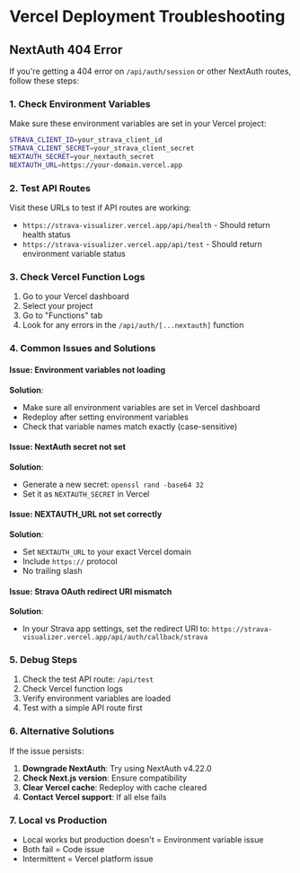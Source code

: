 # Vercel Deployment Troubleshooting

## NextAuth 404 Error

If you're getting a 404 error on `/api/auth/session` or other NextAuth routes, follow these steps:

### 1. Check Environment Variables

Make sure these environment variables are set in your Vercel project:

```bash
STRAVA_CLIENT_ID=your_strava_client_id
STRAVA_CLIENT_SECRET=your_strava_client_secret
NEXTAUTH_SECRET=your_nextauth_secret
NEXTAUTH_URL=https://your-domain.vercel.app
```

### 2. Test API Routes

Visit these URLs to test if API routes are working:

- `https://strava-visualizer.vercel.app/api/health` - Should return health status
- `https://strava-visualizer.vercel.app/api/test` - Should return environment variable status

### 3. Check Vercel Function Logs

1. Go to your Vercel dashboard
2. Select your project
3. Go to "Functions" tab
4. Look for any errors in the `/api/auth/[...nextauth]` function

### 4. Common Issues and Solutions

#### Issue: Environment variables not loading

**Solution**:

- Make sure all environment variables are set in Vercel dashboard
- Redeploy after setting environment variables
- Check that variable names match exactly (case-sensitive)

#### Issue: NextAuth secret not set

**Solution**:

- Generate a new secret: `openssl rand -base64 32`
- Set it as `NEXTAUTH_SECRET` in Vercel

#### Issue: NEXTAUTH_URL not set correctly

**Solution**:

- Set `NEXTAUTH_URL` to your exact Vercel domain
- Include `https://` protocol
- No trailing slash

#### Issue: Strava OAuth redirect URI mismatch

**Solution**:

- In your Strava app settings, set the redirect URI to:
  `https://strava-visualizer.vercel.app/api/auth/callback/strava`

### 5. Debug Steps

1. Check the test API route: `/api/test`
2. Check Vercel function logs
3. Verify environment variables are loaded
4. Test with a simple API route first

### 6. Alternative Solutions

If the issue persists:

1. **Downgrade NextAuth**: Try using NextAuth v4.22.0
2. **Check Next.js version**: Ensure compatibility
3. **Clear Vercel cache**: Redeploy with cache cleared
4. **Contact Vercel support**: If all else fails

### 7. Local vs Production

- Local works but production doesn't = Environment variable issue
- Both fail = Code issue
- Intermittent = Vercel platform issue
